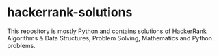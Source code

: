 # hackerrank-solutions
This repository is mostly Python and contains solutions of HackerRank Algorithms &amp; Data Structures, Problem Solving, Mathematics and Python problems.
